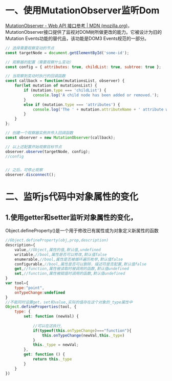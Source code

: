 # 一、使用MutationObserver监听Dom

[MutationObserver \- Web API 接口参考 \| MDN \(mozilla\.org\)](https://developer.mozilla.org/zh-CN/docs/Web/API/MutationObserver)，MutationObserver接口提供了监视对DOM树所做更改的能力。它被设计为旧的Mutation Events功能的替代品，该功能是DOM3 Events规范的一部分。

``` javaScript
// 选择需要观察变动的节点
const targetNode = document.getElementById('some-id');

// 观察器的配置（需要观察什么变动）
const config = { attributes: true, childList: true, subtree: true };

// 当观察到变动时执行的回调函数
const callback = function(mutationsList, observer) {
    for(let mutation of mutationsList) {
        if (mutation.type === 'childList') {
            console.log('A child node has been added or removed.');
        }
        else if (mutation.type === 'attributes') {
            console.log('The ' + mutation.attributeName + ' attribute was modified.');
        }
    }
};

// 创建一个观察器实例并传入回调函数
const observer = new MutationObserver(callback);

// 以上述配置开始观察目标节点
observer.observe(targetNode, config);
//config


// 之后，可停止观察
observer.disconnect();
```

# 二、监听js代码中对象属性的变化

## 1.使用getter和setter监听对象属性的变化，

Object.defineProperty()是一个用于修改已有属性或为对象定义新属性的函数

``` javaScript
//Object.defineProperty(obj,prop,description)
description={
	value,//Object,属性的值,默认值,undefined
	writable,//bool,属性是否可以修改,默认值false
	enumerable,//bool,属性是否被循环遍历枚举,默认值false
	configurable,//bool,属性是否可以删除，描述符是否配置,默认值false
	get,//function,属性被读取时被调用的函数,默认值undefined
	set,//function,属性被赋值时调用的函数,默认值undefined
}
var tool={
    type:"point",
    onTypeChange:undefined
}
//不能同时设置get，set和value,实际的值存在这个对象的_type属性中
Object.defineProperties(tool, {
	type: {
		set: function (newVal) {
			
            //可以在这执行,
            if(typeof(this.onTypeChange)==="function"){
                this.onTypeChange(newVal,this._type)
            }
            this._type = newVal;
		},
		get: function () {
			return this._type
		}
	}
})
```